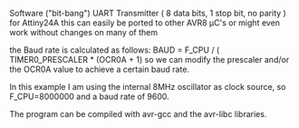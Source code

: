 Software ("bit-bang") UART Transmitter (  8 data bits, 1 stop bit, no parity ) for Attiny24A
this can easily be ported to other AVR8 µC's or might even work without changes on many of them

the Baud rate is calculated as follows:
BAUD = F_CPU / ( TIMER0_PRESCALER * (OCR0A + 1)
so we can modify the prescaler and/or the OCR0A value to achieve a certain baud rate.

In this example I am using the internal 8MHz oscillator as clock source, so F_CPU=8000000
and a baud rate of 9600.

The program can be compiled with avr-gcc and the avr-libc libraries.